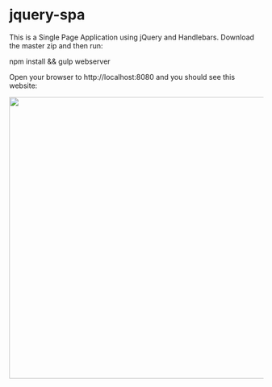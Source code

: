 # jquery-spa
This is a Single Page Application using jQuery and Handlebars. Download the master zip and then run:

npm install && gulp webserver

Open your browser to http://localhost:8080 and you should see this website:

<img src="https://bb30gg.dm2303.livefilestore.com/y3mWu8BkQFuI1mu59zFn9U4uSxsMtDDvrxHfUDSBwdxzhP_4j5cNs1cxJ5_DSJS7AsVSNe3DRmfqlHEJXN-49XKnwTFItb_fzHUVIAhtVTDKArQ3Iak4wKheKMg0i5kSVZ4MBJT49Nf5zvJJBTbBxK_SDfgVu5qXm2aBjo9eVJklN0?width=1024&height=559&cropmode=none" width="1024" height="559" />

